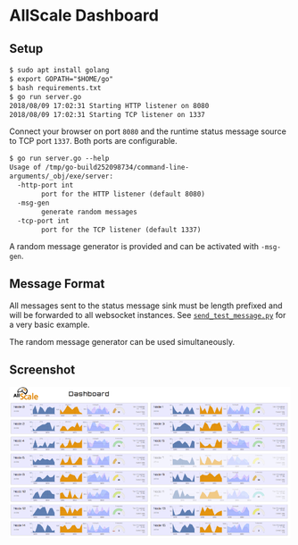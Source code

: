 # AllScale Dashboard

## Setup

    $ sudo apt install golang
    $ export GOPATH="$HOME/go"
    $ bash requirements.txt
    $ go run server.go
    2018/08/09 17:02:31 Starting HTTP listener on 8080
    2018/08/09 17:02:31 Starting TCP listener on 1337

Connect your browser on port `8080` and the runtime status message source to TCP port `1337`.
Both ports are configurable.

    $ go run server.go --help
    Usage of /tmp/go-build252098734/command-line-arguments/_obj/exe/server:
      -http-port int
            port for the HTTP listener (default 8080)
      -msg-gen
            generate random messages
      -tcp-port int
            port for the TCP listener (default 1337)

A random message generator is provided and can be activated with `-msg-gen`.

## Message Format

All messages sent to the status message sink must be length prefixed and will be forwarded to all websocket instances.
See [`send_test_message.py`](scripts/send_test_message.py) for a very basic example.

The random message generator can be used simultaneously.

## Screenshot

![Screenshot](docs/images/screenshot.png)
